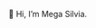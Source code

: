👋 Hi, I’m Mega Silvia.

<!---
silviashi453/silviashi453 is a ✨ special ✨ repository because its `README.md` (this file) appears on your GitHub profile.
You can click the Preview link to take a look at your changes.
--->
